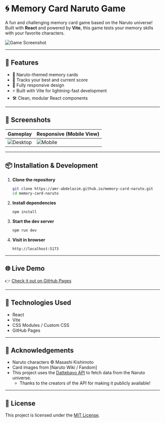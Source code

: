 # 🌀 Memory Card Naruto Game

A fun and challenging memory card game based on the Naruto universe! Built with **React** and powered by **Vite**, this game tests your memory skills with your favorite characters.

![Game Screenshot](./screenshots/game-preview.png)

---

## 🚀 Features

- 🎴 Naruto-themed memory cards  
- 🧠 Tracks your best and current score  
- 📱 Fully responsive design  
- ⚡️ Built with Vite for lightning-fast development  
- 🛠 Clean, modular React components  

---

## 📸 Screenshots

| Gameplay                         | Responsive (Mobile View)         |
|----------------------------------|----------------------------------|
| ![Desktop](./screenshots/desktop.png) | ![Mobile](./screenshots/mobile.png) |

---

## 📦 Installation & Development

1. **Clone the repository**
   ```bash
   git clone https://amr-abdelazim.github.io/memory-card-naruto.git
   cd memory-card-naruto
   ```

2. **Install dependencies**
   ```bash
   npm install
   ```

3. **Start the dev server**
   ```bash
   npm run dev
   ```

4. **Visit in browser**
   ```
   http://localhost:5173
   ```

---

## 🌐 Live Demo

👉 [Check it out on GitHub Pages](https://amr-abdelazim.github.io/memory-card-naruto/)

---

## 🧪 Technologies Used

- React  
- Vite  
- CSS Modules / Custom CSS  
- GitHub Pages  

---

## 🙌 Acknowledgements

- Naruto characters © Masashi Kishimoto  
- Card images from [Naruto Wiki / Fandom]
- This project uses the [Dattebayo API](https://api-dattebayo.vercel.app/) to fetch data from the Naruto universe.
  - Thanks to the creators of the API for making it publicly available!

---

## 📄 License

This project is licensed under the [MIT License](LICENSE).

